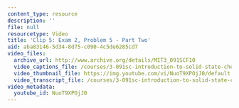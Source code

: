 ```yaml
---
content_type: resource
description: ''
file: null
resourcetype: Video
title: 'Clip 5: Exam 2, Problem 5 - Part Two'
uid: aba83146-5d34-8d75-c090-4c5de6285cd7
video_files:
  archive_url: http://www.archive.org/details/MIT3_091SCF10
  video_captions_file: /courses/3-091sc-introduction-to-solid-state-chemistry-fall-2010/17a5fb4f3b00516ea6f58bbdebe76da8_NuoT9XPOjJ0.vtt
  video_thumbnail_file: https://img.youtube.com/vi/NuoT9XPOjJ0/default.jpg
  video_transcript_file: /courses/3-091sc-introduction-to-solid-state-chemistry-fall-2010/874ef9f1dad7768d75aad3d897774de1_NuoT9XPOjJ0.pdf
video_metadata:
  youtube_id: NuoT9XPOjJ0
---
```

